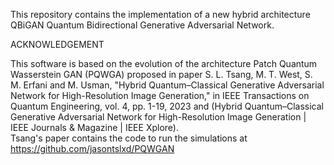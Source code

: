 This repository contains the implementation of a new hybrid architecture QBiGAN Quantum Bidirectional Generative Adversarial Network.

ACKNOWLEDGEMENT 

This software is based on the evolution of the architecture Patch Quantum Wasserstein GAN (PQWGA) proposed 
in paper S. L. Tsang, M. T. West, S. M. Erfani and M. Usman, "Hybrid Quantum–Classical Generative Adversarial Network for High-Resolution Image Generation," in IEEE Transactions on Quantum Engineering, vol. 4, pp. 1-19, 2023 and
(Hybrid Quantum–Classical Generative Adversarial Network for High-Resolution Image Generation | IEEE Journals & Magazine | IEEE Xplore).   
Tsang's paper contains the code to run the simulations at https://github.com/jasontslxd/PQWGAN 
